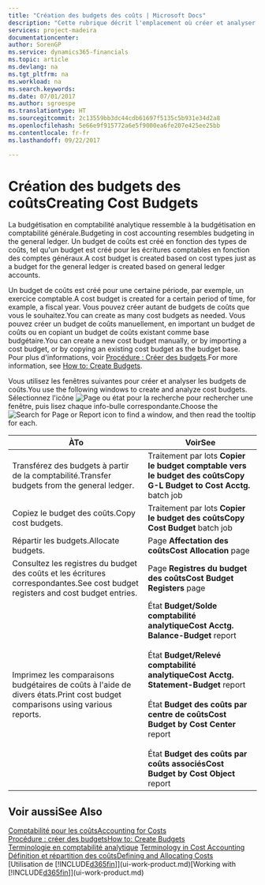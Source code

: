 ```yaml
---
title: "Création des budgets des coûts | Microsoft Docs"
description: "Cette rubrique décrit l'emplacement où créer et analyser les budgets des coûts."
services: project-madeira
documentationcenter: 
author: SorenGP
ms.service: dynamics365-financials
ms.topic: article
ms.devlang: na
ms.tgt_pltfrm: na
ms.workload: na
ms.search.keywords: 
ms.date: 07/01/2017
ms.author: sgroespe
ms.translationtype: HT
ms.sourcegitcommit: 2c13559bb3dc44cdb61697f5135c5b931e34d2a8
ms.openlocfilehash: 5e66e9f915772a6e5f9000ea6fe207e425ee25bb
ms.contentlocale: fr-fr
ms.lasthandoff: 09/22/2017

---
```

# <a name="creating-cost-budgets"></a><span data-ttu-id="790e3-103">Création des budgets des coûts</span><span class="sxs-lookup"><span data-stu-id="790e3-103">Creating Cost Budgets</span></span>
<span data-ttu-id="790e3-104">La budgétisation en comptabilité analytique ressemble à la budgétisation en comptabilité générale.</span><span class="sxs-lookup"><span data-stu-id="790e3-104">Budgeting in cost accounting resembles budgeting in the general ledger.</span></span> <span data-ttu-id="790e3-105">Un budget de coûts est créé en fonction des types de coûts, tel qu'un budget est créé pour les écritures comptables en fonction des comptes généraux.</span><span class="sxs-lookup"><span data-stu-id="790e3-105">A cost budget is created based on cost types just as a budget for the general ledger is created based on general ledger accounts.</span></span>  

<span data-ttu-id="790e3-106">Un budget de coûts est créé pour une certaine période, par exemple, un exercice comptable.</span><span class="sxs-lookup"><span data-stu-id="790e3-106">A cost budget is created for a certain period of time, for example, a fiscal year.</span></span> <span data-ttu-id="790e3-107">Vous pouvez créer autant de budgets de coûts que vous le souhaitez.</span><span class="sxs-lookup"><span data-stu-id="790e3-107">You can create as many cost budgets as needed.</span></span> <span data-ttu-id="790e3-108">Vous pouvez créer un budget de coûts manuellement, en important un budget de coûts ou en copiant un budget de coûts existant comme base budgétaire.</span><span class="sxs-lookup"><span data-stu-id="790e3-108">You can create a new cost budget manually, or by importing a cost budget, or by copying an existing cost budget as the budget base.</span></span> <span data-ttu-id="790e3-109">Pour plus d'informations, voir [Procédure : Créer des budgets](finance-how-create-budgets.md).</span><span class="sxs-lookup"><span data-stu-id="790e3-109">For more information, see [How to: Create Budgets](finance-how-create-budgets.md).</span></span>

<span data-ttu-id="790e3-110">Vous utilisez les fenêtres suivantes pour créer et analyser les budgets de coûts.</span><span class="sxs-lookup"><span data-stu-id="790e3-110">You use the following windows to create and analyze cost budgets.</span></span> <span data-ttu-id="790e3-111">Sélectionnez l'icône ![Page ou état pour la recherche](media/ui-search/search_small.png "Page ou état pour la recherche") pour rechercher une fenêtre, puis lisez chaque info-bulle correspondante.</span><span class="sxs-lookup"><span data-stu-id="790e3-111">Choose the ![Search for Page or Report](media/ui-search/search_small.png "Search for Page or Report icon") icon to find a window, and then read the tooltip for each.</span></span>

|<span data-ttu-id="790e3-112">À</span><span class="sxs-lookup"><span data-stu-id="790e3-112">To</span></span>|<span data-ttu-id="790e3-113">Voir</span><span class="sxs-lookup"><span data-stu-id="790e3-113">See</span></span>|  
|--------|---------|  
|<span data-ttu-id="790e3-114">Transférez des budgets à partir de la comptabilité.</span><span class="sxs-lookup"><span data-stu-id="790e3-114">Transfer budgets from the general ledger.</span></span>|<span data-ttu-id="790e3-115">Traitement par lots **Copier le budget comptable vers le budget des coûts**</span><span class="sxs-lookup"><span data-stu-id="790e3-115">**Copy G-L Budget to Cost Acctg.** batch job</span></span>|  
|<span data-ttu-id="790e3-116">Copiez le budget des coûts.</span><span class="sxs-lookup"><span data-stu-id="790e3-116">Copy cost budgets.</span></span>|<span data-ttu-id="790e3-117">Traitement par lots **Copier le budget des coûts**</span><span class="sxs-lookup"><span data-stu-id="790e3-117">**Copy Cost Budget** batch job</span></span>|  
|<span data-ttu-id="790e3-118">Répartir les budgets.</span><span class="sxs-lookup"><span data-stu-id="790e3-118">Allocate budgets.</span></span>|<span data-ttu-id="790e3-119">Page **Affectation des coûts**</span><span class="sxs-lookup"><span data-stu-id="790e3-119">**Cost Allocation** page</span></span>|  
|<span data-ttu-id="790e3-120">Consultez les registres du budget des coûts et les écritures correspondantes.</span><span class="sxs-lookup"><span data-stu-id="790e3-120">See cost budget registers and cost budget entries.</span></span>|<span data-ttu-id="790e3-121">Page **Registres du budget des coûts**</span><span class="sxs-lookup"><span data-stu-id="790e3-121">**Cost Budget Registers** page</span></span>|  
|<span data-ttu-id="790e3-122">Imprimez les comparaisons budgétaires de coûts à l'aide de divers états.</span><span class="sxs-lookup"><span data-stu-id="790e3-122">Print cost budget comparisons using various reports.</span></span>|<span data-ttu-id="790e3-123">État **Budget/Solde comptabilité analytique**</span><span class="sxs-lookup"><span data-stu-id="790e3-123">**Cost Acctg. Balance-Budget** report</span></span><br /><br /> <span data-ttu-id="790e3-124">État **Budget/Relevé comptabilité analytique**</span><span class="sxs-lookup"><span data-stu-id="790e3-124">**Cost Acctg. Statement-Budget** report</span></span><br /><br /> <span data-ttu-id="790e3-125">État **Budget des coûts par centre de coûts**</span><span class="sxs-lookup"><span data-stu-id="790e3-125">**Cost Budget by Cost Center** report</span></span><br /><br /> <span data-ttu-id="790e3-126">État **Budget des coûts par coûts associés**</span><span class="sxs-lookup"><span data-stu-id="790e3-126">**Cost Budget by Cost Object** report</span></span>|  

## <a name="see-also"></a><span data-ttu-id="790e3-127">Voir aussi</span><span class="sxs-lookup"><span data-stu-id="790e3-127">See Also</span></span>  
[<span data-ttu-id="790e3-128">Comptabilité pour les coûts</span><span class="sxs-lookup"><span data-stu-id="790e3-128">Accounting for Costs</span></span>](finance-manage-cost-accounting.md)  
[<span data-ttu-id="790e3-129">Procédure : créer des budgets</span><span class="sxs-lookup"><span data-stu-id="790e3-129">How to: Create Budgets</span></span>](finance-how-create-budgets.md)  
<span data-ttu-id="790e3-130">[Terminologie en comptabilité analytique](finance-terminology-in-cost-accounting.md) </span><span class="sxs-lookup"><span data-stu-id="790e3-130">[Terminology in Cost Accounting](finance-terminology-in-cost-accounting.md) </span></span>  
[<span data-ttu-id="790e3-131">Définition et répartition des coûts</span><span class="sxs-lookup"><span data-stu-id="790e3-131">Defining and Allocating Costs</span></span>](finance-define-and-allocate-costs.md)  
<span data-ttu-id="790e3-132">[Utilisation de [!INCLUDE[d365fin](includes/d365fin_md.md)]](ui-work-product.md)</span><span class="sxs-lookup"><span data-stu-id="790e3-132">[Working with [!INCLUDE[d365fin](includes/d365fin_md.md)]](ui-work-product.md)</span></span>

